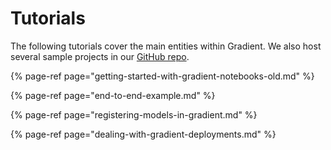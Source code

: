 # Tutorials

The following tutorials cover the main entities within Gradient. We also host several sample projects in our [GitHub repo](https://github.com/paperspace).

{% page-ref page="getting-started-with-gradient-notebooks-old.md" %}

{% page-ref page="end-to-end-example.md" %}

{% page-ref page="registering-models-in-gradient.md" %}

{% page-ref page="dealing-with-gradient-deployments.md" %}

